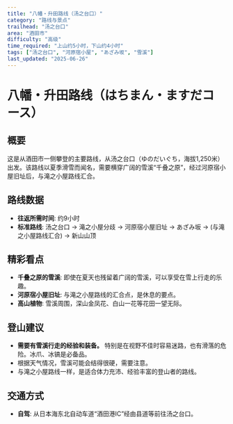 ```yaml
---
title: "八幡・升田路线（汤之台口）"
category: "路线与景点"
trailhead: "汤之台口"
area: "酒田市"
difficulty: "高级"
time_required: "上山约5小时，下山约4小时"
tags: ["汤之台口", "河原宿小屋", "あざみ坂", "雪溪"]
last_updated: "2025-06-26"
---
```


# 八幡・升田路线（はちまん・ますだコース）

## 概要
这是从酒田市一侧攀登的主要路线，从汤之台口（ゆのだいぐち，海拔1,250米）出发。该路线以夏季滑雪而闻名，需要横穿广阔的雪溪“千叠之原”，经过河原宿小屋旧址后，与滝之小屋路线汇合。

## 路线数据
- **往返所需时间**: 约9小时
- **标准路线**: 汤之台口 → 滝之小屋分歧 → 河原宿小屋旧址 → あざみ坂 → (与滝之小屋路线汇合) → 新山山顶

## 精彩看点
- **千叠之原的雪溪**: 即使在夏天也残留着广阔的雪溪，可以享受在雪上行走的乐趣。
- **河原宿小屋旧址**: 与滝之小屋路线的汇合点，是休息的要点。
- **高山植物**: 雪溪周围，深山金凤花、白山一花等花田一望无际。

## 登山建议
- **需要有雪溪行走的经验和装备。** 特别是在视野不佳时容易迷路，也有滑落的危险。冰爪、冰镐是必备品。
- 根据天气情况，雪溪可能会结得很硬，需要注意。
- 与滝之小屋路线一样，是适合体力充沛、经验丰富的登山者的路线。

## 交通方式
- **自驾**: 从日本海东北自动车道“酒田港IC”经由县道等前往汤之台口。